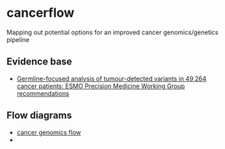 # cancerflow
Mapping out potential options for an improved cancer genomics/genetics pipeline

## Evidence base
- [Germline-focused analysis of tumour-detected variants in 49,264 cancer
patients: ESMO Precision Medicine Working Group recommendations](https://www.annalsofoncology.org/article/S0923-7534(22)04771-8/fulltext)

## Flow diagrams
- [cancer genomics flow](https://app.diagrams.net/#Hmckeelab%2Fcancerflow%2Fmain%2Fcancer_genomics_flow.drawio)
- 
